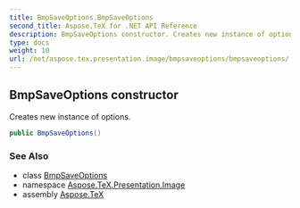 ```yaml
---
title: BmpSaveOptions.BmpSaveOptions
second_title: Aspose.TeX for .NET API Reference
description: BmpSaveOptions constructor. Creates new instance of options
type: docs
weight: 10
url: /net/aspose.tex.presentation.image/bmpsaveoptions/bmpsaveoptions/
---
```

## BmpSaveOptions constructor

Creates new instance of options.

```csharp
public BmpSaveOptions()
```

### See Also

* class [BmpSaveOptions](../)
* namespace [Aspose.TeX.Presentation.Image](../../bmpsaveoptions/)
* assembly [Aspose.TeX](../../../)


